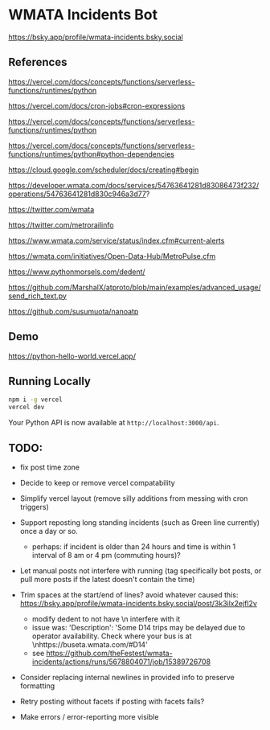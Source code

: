 
# WMATA Incidents Bot

https://bsky.app/profile/wmata-incidents.bsky.social

## References

https://vercel.com/docs/concepts/functions/serverless-functions/runtimes/python

https://vercel.com/docs/cron-jobs#cron-expressions

https://vercel.com/docs/concepts/functions/serverless-functions/runtimes/python

https://vercel.com/docs/concepts/functions/serverless-functions/runtimes/python#python-dependencies

https://cloud.google.com/scheduler/docs/creating#begin

https://developer.wmata.com/docs/services/54763641281d83086473f232/operations/54763641281d830c946a3d77?

https://twitter.com/wmata

https://twitter.com/metrorailinfo

https://www.wmata.com/service/status/index.cfm#current-alerts

https://wmata.com/initiatives/Open-Data-Hub/MetroPulse.cfm

https://www.pythonmorsels.com/dedent/

https://github.com/MarshalX/atproto/blob/main/examples/advanced_usage/send_rich_text.py

https://github.com/susumuota/nanoatp

## Demo

https://python-hello-world.vercel.app/

## Running Locally

```bash
npm i -g vercel
vercel dev
```

Your Python API is now available at `http://localhost:3000/api`.

## TODO:

- fix post time zone

- Decide to keep or remove vercel compatability

- Simplify vercel layout (remove silly additions from messing with cron triggers)

- Support reposting long standing incidents (such as Green line currently) once a day or so.
    - perhaps: if incident is older than 24 hours and time is within 1 interval of 8 am or 4 pm (commuting hours)?

- Let manual posts not interfere with running (tag specifically bot posts, or pull more posts if the latest doesn't contain the time)

- Trim spaces at the start/end of lines? avoid whatever caused this: https://bsky.app/profile/wmata-incidents.bsky.social/post/3k3ilx2ejfl2v
    - modify dedent to not have \n interfere with it
    - issue was: 'Description': 'Some D14 trips may be delayed due to operator availability. Check where your bus is at \nhttps://buseta.wmata.com/#D14'
    - see https://github.com/theFestest/wmata-incidents/actions/runs/5678804071/job/15389726708

- Consider replacing internal newlines in provided info to preserve formatting

- Retry posting without facets if posting with facets fails?

- Make errors / error-reporting more visible
